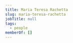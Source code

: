 ```yaml
---
title: Maria Teresa Rachetta
slug: maria-teresa-rachetta
jobTitle: null
tags:
  - people
memberOf: []
---
```

